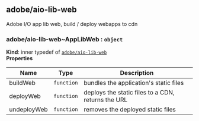 <a name="module_adobe/aio-lib-web"></a>

## adobe/aio-lib-web
Adobe I/O app lib web, build / deploy webapps to cdn

<a name="module_adobe/aio-lib-web..AppLibWeb"></a>

### adobe/aio-lib-web~AppLibWeb : <code>object</code>
**Kind**: inner typedef of [<code>adobe/aio-lib-web</code>](#module_adobe/aio-lib-web)  
**Properties**

| Name | Type | Description |
| --- | --- | --- |
| buildWeb | <code>function</code> | bundles the application's static files |
| deployWeb | <code>function</code> | deploys the static files to a CDN, returns the URL |
| undeployWeb | <code>function</code> | removes the deployed static files |

